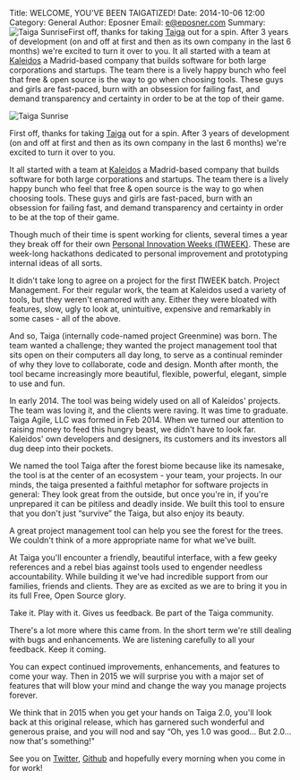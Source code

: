 Title: WELCOME, YOU'VE BEEN TAIGATIZED!
Date: 2014-10-06 12:00
Category: General
Author: Eposner
Email: e@eposner.com
Summary: ![Taiga Sunrise](https://unsplash.imgix.net/reserve/m6rT4MYFQ7CT8j9m2AEC_JakeGivens%20-%20Sunset%20in%20the%20Park.JPG?q=75&fm=jpg&auto=format&s=0798c4e39d1acb580b25a93863dcae97)First off, thanks for taking [Taiga](https://taiga.io "Taiga.io") out for a spin. After 3 years of development (on and off at first and then as its own company in the last 6 months) we're excited to turn it over to you. It all started with a team at [Kaleidos](http://kaleidos.net "Kaleidos OpenSource") a Madrid-based company that builds software for both large corporations and startups. The team there is a lively happy bunch who feel that free & open source is the way to go when choosing tools. These guys and girls are fast-paced, burn with an obsession for failing fast, and demand transparency and certainty in order to be at the top of their game.

![Taiga Sunrise](https://unsplash.imgix.net/reserve/m6rT4MYFQ7CT8j9m2AEC_JakeGivens%20-%20Sunset%20in%20the%20Park.JPG?q=75&fm=jpg&auto=format&s=0798c4e39d1acb580b25a93863dcae97)

First off, thanks for taking [Taiga][taiga] out for a spin. After 3 years of development (on and off at first and then as its own company in the last 6 months) we're excited to turn it over to you.

It all started with a team at [Kaleidos][kaleidos] a Madrid-based company that builds software for both large corporations and startups. The team there is a lively happy bunch who feel that free & open source is the way to go when choosing tools. These guys and girls are fast-paced, burn with an obsession for failing fast, and demand transparency and certainty in order to be at the top of their game.

Though much of their time is spent working for clients, several times a year they break off for their own [Personal Innovation Weeks (ΠWEEK)][piweek]. These are week-long hackathons dedicated to personal improvement and prototyping internal ideas of all sorts.

It didn't take long to agree on a project for the first ΠWEEK batch. Project Management. For their regular work, the team at Kaleidos used a variety of tools, but they weren't enamored with any. Either they were bloated with features, slow, ugly to look at, unintuitive, expensive and remarkably in some cases - all of the above.

And so, Taiga (internally code-named project Greenmine) was born. The team wanted a challenge; they wanted the project management tool that sits open on their computers all day long, to serve as a continual reminder of why they love to collaborate, code and design. Month after month, the tool became increasingly more beautiful, flexible, powerful, elegant, simple to use and fun.

In early 2014. The tool was being widely used on all of Kaleidos' projects. The team was loving it, and the clients were raving. It was time to graduate. Taiga Agile, LLC was formed in Feb 2014. When we turned our attention to raising money to feed this hungry beast, we didn't have to look far. Kaleidos' own developers and designers, its customers and its investors all dug deep into their pockets.

We named the tool Taiga after the forest biome because like its namesake, the tool is at the center of an ecosystem - your team, your projects. In our minds, the taiga presented a faithful metaphor for software projects in general: They look great from the outside, but once you're in, if you're unprepared it can be pitiless and deadly inside. We built this tool to ensure that you don't just “survive” the Taiga, but also enjoy its beauty.

A great project management tool can help you see the forest for the trees. We couldn't think of a more appropriate name for what we've built.

At Taiga you'll encounter a friendly, beautiful interface, with a few geeky references and a rebel bias against tools used to engender needless accountability. While building it we've had incredible support from our families, friends and clients. They are as excited as we are to bring it you in its full Free, Open Source glory.

Take it. Play with it. Gives us feedback. Be part of the Taiga community.

There's a lot more where this came from. In the short term we're still dealing with bugs and enhancements. We are listening carefully to all your feedback. Keep it coming.

You can expect continued improvements, enhancements, and features to come your way. Then in 2015 we will surprise you with a major set of features that will blow your mind and change the way you manage projects forever.

We think that in 2015 when you get your hands on Taiga 2.0, you'll look back at this original release, which has garnered such wonderful and generous praise, and you will nod and say “Oh, yes 1.0 was good… But 2.0… now that's something!"

See you on [Twitter][twitter], [Github][github] and hopefully every morning when you come in for work!

[taiga]: https://taiga.io "Taiga.io"
[piweek]: http://piweek.com "ΠWEEK (Personal Innovation Week)"
[kaleidos]: http://kaleidos.net "Kaleidos OpenSource"
[twitter]: http://twitter.com/taigaio "Taiga.io on Twitter"
[github]: https://github.com/taigaio "Taiga.io on github"
